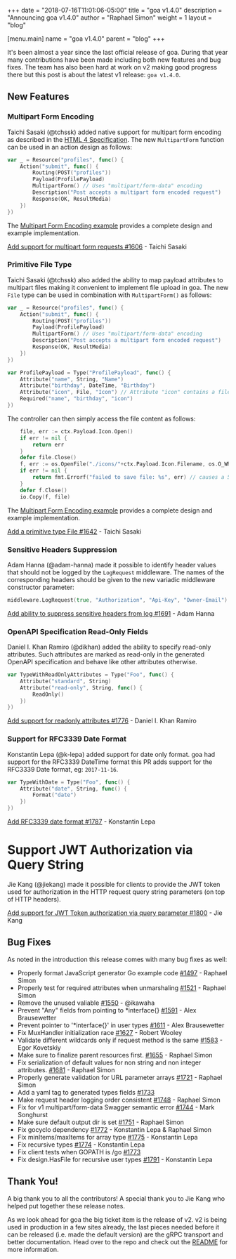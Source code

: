 +++
date = "2018-07-16T11:01:06-05:00"
title = "goa v1.4.0"
description = "Announcing goa v1.4.0"
author = "Raphael Simon"
weight = 1
layout = "blog"

[menu.main]
name = "goa v1.4.0"
parent = "blog"
+++

It's been almost a year since the last official release of goa. During that year
many contributions have been made including both new features and bug fixes. The
team has also been hard at work on v2 making good progress there but this post
is about the latest v1 release: `goa v1.4.0`.

## New Features

### Multipart Form Encoding

Taichi Sasaki (@tchssk) added native support for multipart form encoding as
described in the
[HTML 4 Specification](https://www.w3.org/TR/html401/interact/forms.html#h-17.13.4.2).
The new `MultipartForm` function can be used in an action design as follows:

```go
var _ = Resource("profiles", func() {
	Action("submit", func() {
		Routing(POST("profiles"))
		Payload(ProfilePayload)
		MultipartForm() // Uses "multipart/form-data" encoding
		Description("Post accepts a multipart form encoded request")
		Response(OK, ResultMedia)
	})
})
```

The
[Multipart Form Encoding example](https://github.com/goadesign/examples/tree/master/multipart_form)
provides a complete design and example implementation.

[Add support for multipart form requests #1606](https://github.com/goadesign/goa/pull/1606) - Taichi Sasaki

### Primitive File Type

Taichi Sasaki (@tchssk) also added the ability to map payload attributes to
multipart files making it convenient to implement file upload in goa. The new
`File` type can be used in combination with `MultipartForm()` as follows:

```go
var _ = Resource("profiles", func() {
	Action("submit", func() {
		Routing(POST("profiles"))
		Payload(ProfilePayload)
		MultipartForm() // Uses "multipart/form-data" encoding
		Description("Post accepts a multipart form encoded request")
		Response(OK, ResultMedia)
	})
})

var ProfilePayload = Type("ProfilePayload", func() {
	Attribute("name", String, "Name")
	Attribute("birthday", DateTime, "Birthday")
	Attribute("icon", File, "Icon") // Attribute "icon" contains a file
	Required("name", "birthday", "icon")
})
```

The controller can then simply access the file content as follows:

```go
	file, err := ctx.Payload.Icon.Open()
	if err != nil {
		return err
	}
	defer file.Close()
	f, err := os.OpenFile("./icons/"+ctx.Payload.Icon.Filename, os.O_WRONLY|os.O_CREATE, 0666)
	if err != nil {
		return fmt.Errorf("failed to save file: %s", err) // causes a 500 response
	}
	defer f.Close()
	io.Copy(f, file)
```

The
[Multipart Form Encoding example](https://github.com/goadesign/examples/tree/master/multipart_form)
provides a complete design and example implementation.

[Add a primitive type File #1642](https://github.com/goadesign/goa/pull/1642) - Taichi Sasaki

### Sensitive Headers Suppression

Adam Hanna (@adam-hanna) made it possible to identify header values that should
not be logged by the `LogRequest` middleware. The names of the corresponding
headers should be given to the new variadic middleware constructor parameter:

```go
middleware.LogRequest(true, "Authorization", "Api-Key", "Owner-Email")
```

[Add ability to suppress sensitive headers from log #1691](https://github.com/goadesign/goa/pull/1691) - Adam Hanna

### OpenAPI Specification Read-Only Fields

Daniel I. Khan Ramiro (@dikhan) added the ability to specify read-only
attributes. Such attributes are marked as read-only in the generated OpenAPI
specification and behave like other attributes otherwise.

```go
var TypeWithReadOnlyAttributes = Type("Foo", func() {
	Attribute("standard", String)
	Attribute("read-only", String, func() {
		ReadOnly()
	})
})
```

[Add support for readonly attributes #1776](https://github.com/goadesign/goa/pull/1776) - Daniel I. Khan Ramiro

### Support for RFC3339 Date Format

Konstantin Lepa (@k-lepa) added support for date only format. goa had support
for the RFC3339 DateTime format this PR adds support for the RFC3339 Date
format, eg: `2017-11-16`.

```go
var TypeWithDate = Type("Foo", func() {
	Attribute("date", String, func() {
		Format("date")
	})
})
```

[Add RFC3339 date format #1787](https://github.com/goadesign/goa/pull/1787) - Konstantin Lepa

# Support JWT Authorization via Query String

Jie Kang (@jiekang) made it possible for clients to provide the JWT token used
for authorization in the HTTP request query string parameters (on top of HTTP
headers).

[Add support for JWT Token authorization via query parameter #1800](https://github.com/goadesign/goa/pull/1800) - Jie Kang

## Bug Fixes

As noted in the introduction this release comes with many bug fixes as well:

* Properly format JavaScript generator Go example code [#1497](https://github.com/goadesign/goa/pull/1497) - Raphael Simon
* Properly test for required attributes when unmarshaling [#1521](https://github.com/goadesign/goa/pull/1521) - Raphael Simon
* Remove the unused valiable [#1550](https://github.com/goadesign/goa/pull/1550) - @ikawaha
* Prevent "Any" fields from pointing to *interface{} [#1591](https://github.com/goadesign/goa/pull/1591) - Alex Brausewetter
* Prevent pointer to '*interface{}' in user types [#1611](https://github.com/goadesign/goa/pull/1611) - Alex Brausewetter
* Fix MuxHandler initialization race [#1627](https://github.com/goadesign/goa/pull/1627) - Robert Wooley
* Validate different wildcards only if request method is the same [#1583](https://github.com/goadesign/goa/pull/1583) - Egor Kovetskiy
* Make sure to finalize parent resources first. [#1655](https://github.com/goadesign/goa/pull/1655) - Raphael Simon
* Fix serialization of default values for non string and non integer attributes. [#1681](https://github.com/goadesign/goa/pull/1681) - Raphael Simon
* Properly generate validation for URL parameter arrays [#1721](https://github.com/goadesign/goa/pull/1721) - Raphael Simon
* Add a yaml tag to generated types fields [#1733](https://github.com/goadesign/goa/pull/1733)
* Make request header logging order consistent [#1748](https://github.com/goadesign/goa/pull/1748) - Raphael Simon
* Fix for v1 multipart/form-data Swagger semantic error [#1744](https://github.com/goadesign/goa/pull/1744) - Mark Songhurst
* Make sure default output dir is set [#1751](https://github.com/goadesign/goa/pull/1751) - Raphael Simon
* Fix gocyclo dependency [#1772](https://github.com/goadesign/goa/pull/1772) - Konstantin Lepa & Raphael Simon
* Fix minItems/maxItems for array type [#1775](https://github.com/goadesign/goa/pull/1775) - Konstantin Lepa
* Fix recursive types [#1774](https://github.com/goadesign/goa/pull/1774) - Konstantin Lepa
* Fix client tests when GOPATH is /go [#1773](https://github.com/goadesign/goa/pull/1773)
* Fix design.HasFile for recursive user types [#1791](https://github.com/goadesign/goa/pull/1791) - Konstantin Lepa

## Thank You!

A big thank you to all the contributors! A special thank you to Jie Kang who
helped put together these release notes.

As we look ahead for goa the big ticket item is the release of v2. v2 is being
used in production in a few sites already, the last pieces needed before it can
be released (i.e. made the default version) are the gRPC transport and better
documentation. Head over to the repo and check out the
[README](https://github.com/goadesign/goa/blob/v2/README.md) for more
information.
